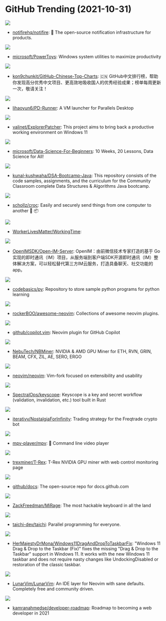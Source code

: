 # GitHub Trending (2021-10-31)

![](https://img.shields.io/badge/TypeScript-New%20260-green?style=flat-square&logo=appveyor)
- [notifirehq/notifire](https://github.com/notifirehq/notifire): 🚀 The open-source notification infrastructure for products.

![](https://img.shields.io/badge/C%23-New%20167-green?style=flat-square&logo=appveyor)
- [microsoft/PowerToys](https://github.com/microsoft/PowerToys): Windows system utilities to maximize productivity

![](https://img.shields.io/badge/Java-New%20139-green?style=flat-square&logo=appveyor)
- [kon9chunkit/GitHub-Chinese-Top-Charts](https://github.com/kon9chunkit/GitHub-Chinese-Top-Charts): 🇨🇳 GitHub中文排行榜，帮助你发现高分优秀中文项目、更高效地吸收国人的优秀经验成果；榜单每周更新一次，敬请关注！

![](https://img.shields.io/badge/Swift-New%2076-green?style=flat-square&logo=appveyor)
- [lihaoyun6/PD-Runner](https://github.com/lihaoyun6/PD-Runner): A VM launcher for Parallels Desktop

![](https://img.shields.io/badge/C-New%2029-green?style=flat-square&logo=appveyor)
- [valinet/ExplorerPatcher](https://github.com/valinet/ExplorerPatcher): This project aims to bring back a productive working environment on Windows 11

![](https://img.shields.io/badge/Jupyter%20Notebook-New%20144-green?style=flat-square&logo=appveyor)
- [microsoft/Data-Science-For-Beginners](https://github.com/microsoft/Data-Science-For-Beginners): 10 Weeks, 20 Lessons, Data Science for All!

![](https://img.shields.io/badge/Java-New%2017-green?style=flat-square&logo=appveyor)
- [kunal-kushwaha/DSA-Bootcamp-Java](https://github.com/kunal-kushwaha/DSA-Bootcamp-Java): This repository consists of the code samples, assignments, and the curriculum for the Community Classroom complete Data Structures & Algorithms Java bootcamp.

![](https://img.shields.io/badge/Go-New%20371-green?style=flat-square&logo=appveyor)
- [schollz/croc](https://github.com/schollz/croc): Easily and securely send things from one computer to another 🐊 📦

![](https://img.shields.io/badge/none-New%20127-green?style=flat-square&logo=appveyor)
- [WorkerLivesMatter/WorkingTime](https://github.com/WorkerLivesMatter/WorkingTime): 

![](https://img.shields.io/badge/Go-New%20135-green?style=flat-square&logo=appveyor)
- [OpenIMSDK/Open-IM-Server](https://github.com/OpenIMSDK/Open-IM-Server): OpenIM：由前微信技术专家打造的基于 Go 实现的即时通讯（IM）项目，从服务端到客户端SDK开源即时通讯（IM）整体解决方案，可以轻松替代第三方IM云服务，打造具备聊天、社交功能的app。

![](https://img.shields.io/badge/Jupyter%20Notebook-New%2010-green?style=flat-square&logo=appveyor)
- [codebasics/py](https://github.com/codebasics/py): Repository to store sample python programs for python learning

![](https://img.shields.io/badge/none-New%2038-green?style=flat-square&logo=appveyor)
- [rockerBOO/awesome-neovim](https://github.com/rockerBOO/awesome-neovim): Collections of awesome neovim plugins.

![](https://img.shields.io/badge/Vim%20script-New%20102-green?style=flat-square&logo=appveyor)
- [github/copilot.vim](https://github.com/github/copilot.vim): Neovim plugin for GitHub Copilot

![](https://img.shields.io/badge/none-New%2011-green?style=flat-square&logo=appveyor)
- [NebuTech/NBMiner](https://github.com/NebuTech/NBMiner): NVIDIA & AMD GPU Miner for ETH, RVN, GRIN, BEAM, CFX, ZIL, AE, SERO, ERGO

![](https://img.shields.io/badge/Vim%20script-New%2038-green?style=flat-square&logo=appveyor)
- [neovim/neovim](https://github.com/neovim/neovim): Vim-fork focused on extensibility and usability

![](https://img.shields.io/badge/Rust-New%206-green?style=flat-square&logo=appveyor)
- [SpectralOps/keyscope](https://github.com/SpectralOps/keyscope): Keyscope is a key and secret workflow (validation, invalidation, etc.) tool built in Rust

![](https://img.shields.io/badge/Python-New%209-green?style=flat-square&logo=appveyor)
- [iterativv/NostalgiaForInfinity](https://github.com/iterativv/NostalgiaForInfinity): Trading strategy for the Freqtrade crypto bot

![](https://img.shields.io/badge/C-New%2010-green?style=flat-square&logo=appveyor)
- [mpv-player/mpv](https://github.com/mpv-player/mpv): 🎥 Command line video player

![](https://img.shields.io/badge/none-New%2010-green?style=flat-square&logo=appveyor)
- [trexminer/T-Rex](https://github.com/trexminer/T-Rex): T-Rex NVIDIA GPU miner with web control monitoring page

![](https://img.shields.io/badge/JavaScript-New%2013-green?style=flat-square&logo=appveyor)
- [github/docs](https://github.com/github/docs): The open-source repo for docs.github.com

![](https://img.shields.io/badge/Python-New%2015-green?style=flat-square&logo=appveyor)
- [ZackFreedman/MiRage](https://github.com/ZackFreedman/MiRage): The most hackable keyboard in all the land

![](https://img.shields.io/badge/C%2B%2B-New%2074-green?style=flat-square&logo=appveyor)
- [taichi-dev/taichi](https://github.com/taichi-dev/taichi): Parallel programming for everyone.

![](https://img.shields.io/badge/C%2B%2B-New%2015-green?style=flat-square&logo=appveyor)
- [HerMajestyDrMona/Windows11DragAndDropToTaskbarFix](https://github.com/HerMajestyDrMona/Windows11DragAndDropToTaskbarFix): "Windows 11 Drag & Drop to the Taskbar (Fix)" fixes the missing "Drag & Drop to the Taskbar" support in Windows 11. It works with the new Windows 11 taskbar and does not require nasty changes like UndockingDisabled or restoration of the classic taskbar.

![](https://img.shields.io/badge/Lua-New%2026-green?style=flat-square&logo=appveyor)
- [LunarVim/LunarVim](https://github.com/LunarVim/LunarVim): An IDE layer for Neovim with sane defaults. Completely free and community driven.

![](https://img.shields.io/badge/none-New%2071-green?style=flat-square&logo=appveyor)
- [kamranahmedse/developer-roadmap](https://github.com/kamranahmedse/developer-roadmap): Roadmap to becoming a web developer in 2021

